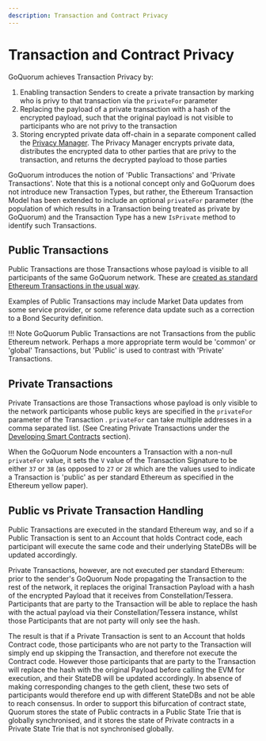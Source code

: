 ```yaml
---
description: Transaction and Contract Privacy
---
```


# Transaction and Contract Privacy

GoQuorum achieves Transaction Privacy by:

1. Enabling transaction Senders to create a private transaction by marking who is privy to that transaction via the `privateFor` parameter
1. Replacing the payload of a private transaction with a hash of the encrypted payload, such that the original payload is not visible to participants who are not privy to the transaction
1. Storing encrypted private data off-chain in a separate component called the [Privacy Manager](PrivateTransactionManager.md). The Privacy Manager encrypts private data, distributes the encrypted data to other parties that are privy to the transaction, and returns the decrypted payload to those parties

GoQuorum introduces the notion of 'Public Transactions' and 'Private Transactions'. Note that this is a notional concept only and GoQuorum does not introduce new Transaction Types, but rather, the Ethereum Transaction Model has been extended to include an optional `privateFor` parameter (the population of which results in a Transaction being treated as private by GoQuorum) and the Transaction Type has a new `IsPrivate` method to identify such Transactions.

## Public Transactions

Public Transactions are those Transactions whose payload is visible to all participants of the same GoQuorum network. These are [created as standard Ethereum Transactions in the usual way](https://github.com/ethereum/wiki/wiki/JavaScript-API#web3ethsendtransaction).

Examples of Public Transactions may include Market Data updates from some service provider, or some reference data update such as a correction to a Bond Security definition.

!!! Note
    GoQuorum Public Transactions are not Transactions from the public Ethereum network. Perhaps a more appropriate term would be 'common' or 'global' Transactions, but 'Public' is used to contrast with 'Private' Transactions.

## Private Transactions

Private Transactions are those Transactions whose payload is only visible to the network participants whose public keys are specified in the `privateFor` parameter of the Transaction .  `privateFor` can take multiple addresses in a comma separated list. (See Creating Private Transactions under the [Developing Smart Contracts](../../HowTo/Use/DevelopingSmartContracts.md#creating-private-transactions/contracts) section).

When the GoQuorum Node encounters a Transaction with a non-null `privateFor` value, it sets the `V` value of the Transaction Signature to be either `37` or `38` (as opposed to `27` or `28` which are the values used to indicate a Transaction is 'public' as per standard Ethereum as specified in the Ethereum yellow paper).

## Public vs Private Transaction Handling

Public Transactions are executed in the standard Ethereum way, and so if a Public Transaction is sent to an Account that holds Contract code, each participant will execute the same code and their underlying StateDBs will be updated accordingly.

Private Transactions, however, are not executed per standard Ethereum: prior to the sender's GoQuorum Node propagating the Transaction to the rest of the network, it replaces the original Transaction Payload with a hash of the encrypted Payload that it receives from Constellation/Tessera. Participants that are party to the Transaction will be able to replace the hash with the actual payload via their Constellation/Tessera instance, whilst those Participants that are not party will only see the hash.

The result is that if a Private Transaction is sent to an Account that holds Contract code, those participants
who are not party to the Transaction will simply end up skipping the Transaction, and therefore not execute the Contract code.
However those participants that are party to the Transaction will replace the hash with the original Payload
before calling the EVM for execution, and their StateDB will be updated accordingly. In absence of making corresponding
changes to the geth client, these two sets of participants would therefore end up with different StateDBs and
not be able to reach consensus. In order to support this bifurcation of contract state, Quorum stores the state of
Public contracts in a Public State Trie that is globally synchronised, and it stores the state of Private contracts
in a Private State Trie that is not synchronised globally.
